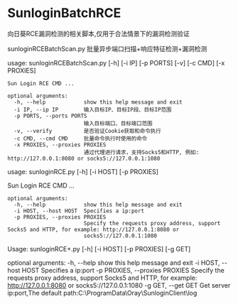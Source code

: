 # SunloginBatchRCE
向日葵RCE漏洞检测的相关脚本,仅用于合法情景下的漏洞检测验证


sunloginRCEBatchScan.py 批量异步端口扫描+响应特征检测+漏洞检测

usage: sunloginRCEBatchScan.py [-h] [-i IP] [-p PORTS] [-v] [-c CMD] [-x PROXIES]

    Sun Login RCE CMD ...

    optional arguments:
      -h, --help            show this help message and exit
      -i IP, --ip IP        输入目标IP、目标IP段、目标IP范围
      -p PORTS, --ports PORTS
                            输入目标端口、目标端口范围
      -v, --verify          是否验证Cookie获取和命令执行
      -c CMD, --cmd CMD     批量命令执行时使用的命令
      -x PROXIES, --proxies PROXIES
                            通过代理进行请求，支持Socks5和HTTP, 例如: http://127.0.0.1:8080 or socks5://127.0.0.1:1080
                            


usage: sunloginRCE.py [-h] [-i HOST] [-p PROXIES]

Sun Login RCE CMD ...

    optional arguments:
      -h, --help            show this help message and exit
      -i HOST, --host HOST  Specifies a ip:port
      -p PROXIES, --proxies PROXIES
                            Specify the requests proxy address, support Socks5 and HTTP, for example: http://127.0.0.1:8080 or
                            socks5://127.0.0.1:1080
                           
                           
Usage: sunloginRCE+.py [-h] [-i HOST] [-p PROXIES] [-g GET]

optional arguments:
  -h, --help            show this help message and exit
  -i HOST, --host HOST  Specifies a ip:port
  -p PROXIES, --proxies PROXIES
                        Specify the requests proxy address, support Socks5 and HTTP, for example: http://127.0.0.1:8080 or
                        socks5://127.0.0.1:1080
  -g GET, --get GET     Get server ip:port,The default path:C:\ProgramData\Oray\SunloginClient\log
  



